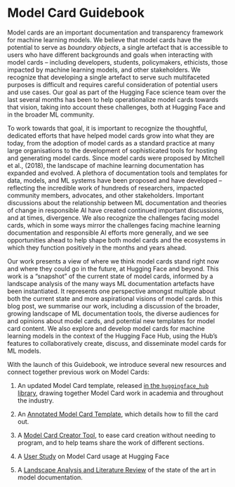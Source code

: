 # Model Card Guidebook 

Model cards are an important documentation and transparency framework for machine learning models. We believe that model cards have the potential to serve as *boundary objects*, a single artefact that is accessible to users who have different backgrounds and goals when interacting with model cards – including developers, students, policymakers, ethicists, those impacted by machine learning models, and other stakeholders. We recognize that developing a single artefact to serve such multifaceted purposes is difficult and requires careful consideration of potential users and use cases. Our goal as part of the Hugging Face science team over the last several months has been to help operationalize model cards towards that vision, taking into account these challenges, both at Hugging Face and in the broader ML community. 

To work towards that goal, it is important to recognize the thoughtful, dedicated efforts that have helped model cards grow into what they are today, from the adoption of model cards as a standard practice at many large organisations to the development of sophisticated tools for hosting and generating model cards. Since model cards were proposed by Mitchell et al., (2018), the landscape of machine learning documentation has expanded and evolved. A plethora of documentation tools and templates for data, models, and ML systems have been proposed and have developed – reflecting the incredible work of hundreds of researchers, impacted community members, advocates, and other stakeholders. Important discussions about the relationship between ML documentation and theories of change in responsible AI have created continued important discussions, and at times, divergence. We also recognize the challenges facing model cards, which in some ways mirror the challenges facing machine learning documentation and responsible AI efforts more generally, and we see opportunities ahead to help shape both model cards and the ecosystems in which they function positively in the months and years ahead. 

Our work presents a view of where we think model cards stand right now and where they could go in the future, at Hugging Face and beyond. This work is a “snapshot” of the current state of model cards, informed by a landscape analysis of the many ways ML documentation artefacts have been instantiated. It represents one perspective amongst multiple about both the current state and more aspirational visions of model cards. In this blog post, we summarise our work, including a discussion of the broader, growing landscape of ML documentation tools, the diverse audiences for and opinions about model cards, and potential new templates for model card content. We also explore and develop model cards for machine learning models in the context of the Hugging Face Hub, using the Hub’s features to collaboratively create, discuss, and disseminate model cards for ML models. 

With the launch of this Guidebook, we introduce several new resources and connect together previous work on Model Cards:

1) An updated Model Card template, released [in the `huggingface_hub` library](https://github.com/huggingface/huggingface_hub/blob/main/src/huggingface_hub/templates/modelcard_template.md), drawing together Model Card work in academia and throughout the industry.

2) An [Annotated Model Card Template](./model-card-annotated), which details how to fill the card out.

3) A [Model Card Creator Tool](https://huggingface.co/spaces/huggingface/Model_Cards_Writing_Tool), to ease card creation without needing to program, and to help teams share the work of different sections.

4) A [User Study](./model-cards-user-studies) on Model Card usage at Hugging Face

5) A [Landscape Analysis and Literature Review](./model-card-landscape-analysis) of the state of the art in model documentation.
